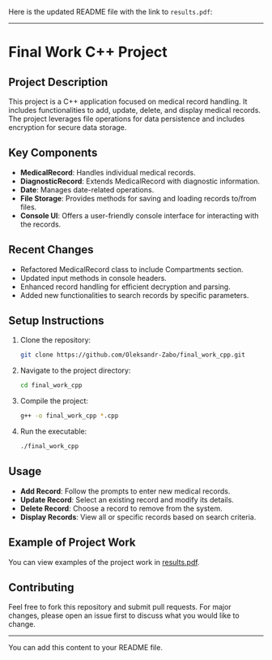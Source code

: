 Here is the updated README file with the link to `results.pdf`:

---

# Final Work C++ Project

## Project Description
This project is a C++ application focused on medical record handling. It includes functionalities to add, update, delete, and display medical records. The project leverages file operations for data persistence and includes encryption for secure data storage.

## Key Components
- **MedicalRecord**: Handles individual medical records.
- **DiagnosticRecord**: Extends MedicalRecord with diagnostic information.
- **Date**: Manages date-related operations.
- **File Storage**: Provides methods for saving and loading records to/from files.
- **Console UI**: Offers a user-friendly console interface for interacting with the records.

## Recent Changes
- Refactored MedicalRecord class to include Compartments section.
- Updated input methods in console headers.
- Enhanced record handling for efficient decryption and parsing.
- Added new functionalities to search records by specific parameters.

## Setup Instructions
1. Clone the repository:
   ```bash
   git clone https://github.com/Oleksandr-Zabo/final_work_cpp.git
   ```
2. Navigate to the project directory:
   ```bash
   cd final_work_cpp
   ```
3. Compile the project:
   ```bash
   g++ -o final_work_cpp *.cpp
   ```
4. Run the executable:
   ```bash
   ./final_work_cpp
   ```

## Usage
- **Add Record**: Follow the prompts to enter new medical records.
- **Update Record**: Select an existing record and modify its details.
- **Delete Record**: Choose a record to remove from the system.
- **Display Records**: View all or specific records based on search criteria.

## Example of Project Work
You can view examples of the project work in [results.pdf](https://github.com/Oleksandr-Zabo/final_work_cpp/blob/master/results.pdf).

## Contributing
Feel free to fork this repository and submit pull requests. For major changes, please open an issue first to discuss what you would like to change.

---

You can add this content to your README file.
